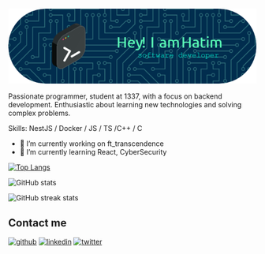 ![I am a student at 1337 coding school](github-header-image.png)

Passionate programmer, student at 1337, with a focus on backend development. Enthusiastic about learning new technologies and solving complex problems.

Skills: NestJS / Docker / JS / TS /C++ / C

- 🔭 I’m currently working on ft_transcendence 
- 🌱 I’m currently learning React, CyberSecurity 

[![Top Langs](https://github-readme-stats.vercel.app/api/top-langs/?username=hfanzaou)](https://github.com/anuraghazra/github-readme-stats)  

![GitHub stats](https://github-readme-stats.vercel.app/api?username=hfanzaou&show_icons=true)  

![GitHub streak stats](https://streak-stats.demolab.com/?user=hfanzaou)

## Contact me
[<img src='https://cdn.jsdelivr.net/npm/simple-icons@3.0.1/icons/github.svg' alt='github' height='40'>](https://github.com/hfanzaou)  [<img src='https://cdn.jsdelivr.net/npm/simple-icons@3.0.1/icons/linkedin.svg' alt='linkedin' height='40'>](https://www.linkedin.com/in/hatim-fanzaoui-001/)  [<img src='https://cdn.jsdelivr.net/npm/simple-icons@3.0.1/icons/twitter.svg' alt='twitter' height='40'>](https://twitter.com/HFanzaoui)  

